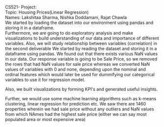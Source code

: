 CS521- Project:
<br/>
Topic: Housing Prices(Linear Regression)
<br/>
Names: Lakshitaa Sharma, Nishka Doddamani, Rajat Chawla
<br/>
We started by loading the dataset into our environment using pandas and storing it in a dataframe. 
<br/>
Furthermore, we are going to do exploratory analysis and make visualizations to build understanding of our data and importance of different variables. Also, we will study relationship between variables (correlation) in the second deliverable
We started by reading the dataset and storing it in a dataframe using pandas. We found out that there exists various NaN values in our data. Our response variable is going to be Sale Price, so we removed the rows that had NaN values for sale price whereas we converted NaN values of variables with 0 and none, depending upon the nominal and ordinal features which would later be used for dummifying our categorical variables to use it for regression model. 

Also, we built visualizations by forming KPI's and generated useful insights. 

Further, we would use some machine learning algorithms such as k-means clustering, linear regression for prediction etc.
We saw there are 1460 properties wherein we had sale price without any outliers and NaN values from which NAmes had the highest sale price (either we can say most populated area or most expensive area)
